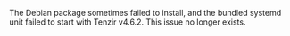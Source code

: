 The Debian package sometimes failed to install, and the bundled systemd unit
failed to start with Tenzir v4.6.2. This issue no longer exists.
